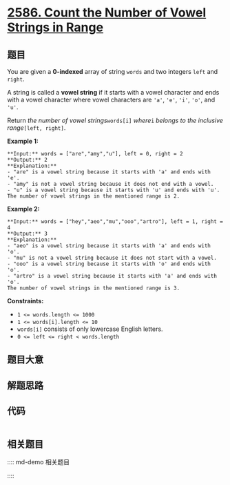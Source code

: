 # [2586. Count the Number of Vowel Strings in Range](https://leetcode.com/problems/count-the-number-of-vowel-strings-in-range)

## 题目

You are given a **0-indexed** array of string `words` and two integers `left`
and `right`.

A string is called a **vowel string** if it starts with a vowel character and
ends with a vowel character where vowel characters are `'a'`, `'e'`, `'i'`,
`'o'`, and `'u'`.

Return _the number of vowel strings_`words[i]` _where_`i` _belongs to the
inclusive range_`[left, right]`.



**Example 1:**

    
    
    **Input:** words = ["are","amy","u"], left = 0, right = 2
    **Output:** 2
    **Explanation:** 
    - "are" is a vowel string because it starts with 'a' and ends with 'e'.
    - "amy" is not a vowel string because it does not end with a vowel.
    - "u" is a vowel string because it starts with 'u' and ends with 'u'.
    The number of vowel strings in the mentioned range is 2.
    

**Example 2:**

    
    
    **Input:** words = ["hey","aeo","mu","ooo","artro"], left = 1, right = 4
    **Output:** 3
    **Explanation:** 
    - "aeo" is a vowel string because it starts with 'a' and ends with 'o'.
    - "mu" is not a vowel string because it does not start with a vowel.
    - "ooo" is a vowel string because it starts with 'o' and ends with 'o'.
    - "artro" is a vowel string because it starts with 'a' and ends with 'o'.
    The number of vowel strings in the mentioned range is 3.
    



**Constraints:**

  * `1 <= words.length <= 1000`
  * `1 <= words[i].length <= 10`
  * `words[i]` consists of only lowercase English letters.
  * `0 <= left <= right < words.length`


## 题目大意

## 解题思路

## 代码

```javascript

```

## 相关题目

:::: md-demo 相关题目

::::
